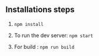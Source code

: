 ## Installations steps

1) `npm install` 

2) To run the dev server: `npm start`

3) For build : `npm run build`
